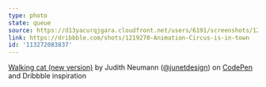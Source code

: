 ```yaml
---
type: photo
state: queue
source: https://d13yacurqjgara.cloudfront.net/users/6191/screenshots/1219270/upside_cat.gif
link: https://dribbble.com/shots/1219270-Animation-Circus-is-in-town
id: '113272083837'
---
```

<p data-height="332" data-theme-id="6516" data-slug-hash="wBYGWZ" data-default-tab="result" data-user="judag" class='codepen'><a href='http://codepen.io/judag/pen/wBYGWZ/'>Walking cat (new version)</a> by Judith Neumann (<a href='http://codepen.io/judag'>@junetdesign</a>) on <a href='http://codepen.io'>CodePen</a> and Dribbble inspiration</p>
